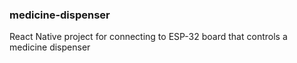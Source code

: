 ### medicine-dispenser
React Native project for connecting to ESP-32 board that controls a medicine dispenser